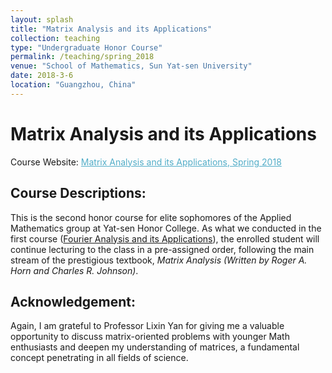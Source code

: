 ```yaml
---
layout: splash
title: "Matrix Analysis and its Applications"
collection: teaching
type: "Undergraduate Honor Course"
permalink: /teaching/spring_2018
venue: "School of Mathematics, Sun Yat-sen University"
date: 2018-3-6
location: "Guangzhou, China"
---
```


# Matrix Analysis and its Applications

Course Website: <A href="https://zhangyk8.github.io/teaching/matrix_analysis" style="color: #52adc8; text-decoration=underline"> Matrix Analysis and its Applications, Spring 2018</A>

## Course Descriptions:

This is the second honor course for elite sophomores of the Applied Mathematics group at Yat-sen Honor College. As what we conducted in the first course ([Fourier Analysis and its Applications](https://zhangyk8.github.io/teaching/fourier)), the enrolled student will continue lecturing to the class in a pre-assigned order, following the main stream of the prestigious textbook, _Matrix Analysis (Written by Roger A. Horn and Charles R. Johnson)_.

## Acknowledgement:
Again, I am grateful to Professor Lixin Yan for giving me a valuable opportunity to discuss matrix-oriented problems with younger Math enthusiasts and deepen my understanding of matrices, a fundamental concept penetrating in all fields of science.
